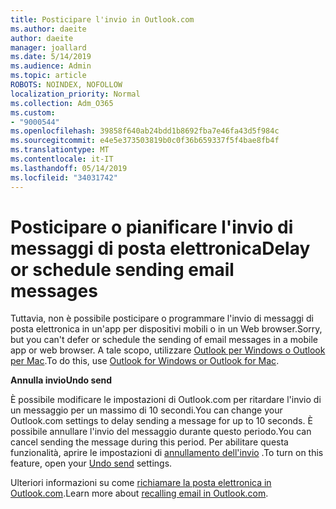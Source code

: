 ```yaml
---
title: Posticipare l'invio in Outlook.com
ms.author: daeite
author: daeite
manager: joallard
ms.date: 5/14/2019
ms.audience: Admin
ms.topic: article
ROBOTS: NOINDEX, NOFOLLOW
localization_priority: Normal
ms.collection: Adm_O365
ms.custom:
- "9000544"
ms.openlocfilehash: 39858f640ab24bdd1b8692fba7e46fa43d5f984c
ms.sourcegitcommit: e4e5e373503819b0c0f36b659337f5f4bae8fb4f
ms.translationtype: MT
ms.contentlocale: it-IT
ms.lasthandoff: 05/14/2019
ms.locfileid: "34031742"
---
```

# <a name="delay-or-schedule-sending-email-messages"></a><span data-ttu-id="114d2-102">Posticipare o pianificare l'invio di messaggi di posta elettronica</span><span class="sxs-lookup"><span data-stu-id="114d2-102">Delay or schedule sending email messages</span></span>

<span data-ttu-id="114d2-103">Tuttavia, non è possibile posticipare o programmare l'invio di messaggi di posta elettronica in un'app per dispositivi mobili o in un Web browser.</span><span class="sxs-lookup"><span data-stu-id="114d2-103">Sorry, but you can't defer or schedule the sending of email messages in a mobile app or web browser.</span></span> <span data-ttu-id="114d2-104">A tale scopo, utilizzare [Outlook per Windows o Outlook per Mac](https://products.office.com/outlook/email-and-calendar-software-microsoft-outlook).</span><span class="sxs-lookup"><span data-stu-id="114d2-104">To do this, use [Outlook for Windows or Outlook for Mac](https://products.office.com/outlook/email-and-calendar-software-microsoft-outlook).</span></span>

<span data-ttu-id="114d2-105">**Annulla invio**</span><span class="sxs-lookup"><span data-stu-id="114d2-105">**Undo send**</span></span>

<span data-ttu-id="114d2-106">È possibile modificare le impostazioni di Outlook.com per ritardare l'invio di un messaggio per un massimo di 10 secondi.</span><span class="sxs-lookup"><span data-stu-id="114d2-106">You can change your Outlook.com settings to delay sending a message for up to 10 seconds.</span></span> <span data-ttu-id="114d2-107">È possibile annullare l'invio del messaggio durante questo periodo.</span><span class="sxs-lookup"><span data-stu-id="114d2-107">You can cancel sending the message during this period.</span></span> <span data-ttu-id="114d2-108">Per abilitare questa funzionalità, aprire le impostazioni di [annullamento dell'invio](https://outlook.live.com/mail/options/mail/messageContent/undoSend) .</span><span class="sxs-lookup"><span data-stu-id="114d2-108">To turn on this feature, open your [Undo send](https://outlook.live.com/mail/options/mail/messageContent/undoSend) settings.</span></span>

<span data-ttu-id="114d2-109">Ulteriori informazioni su come [richiamare la posta elettronica in Outlook.com](https://support.office.com/article/c069ddde-5282-4085-8f4c-d7b133324f8a).</span><span class="sxs-lookup"><span data-stu-id="114d2-109">Learn more about [recalling email in Outlook.com](https://support.office.com/article/c069ddde-5282-4085-8f4c-d7b133324f8a).</span></span>